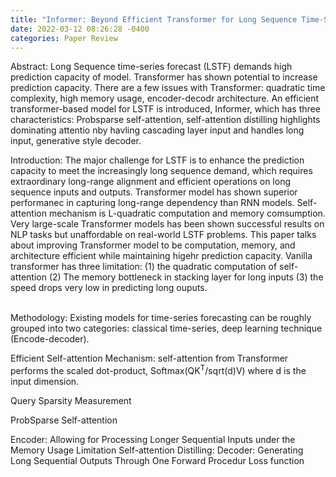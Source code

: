 ```yaml
---
title: "Informer: Beyond Efficient Transformer for Long Sequence Time-Series Forecasting"
date: 2022-03-12 08:26:28 -0400
categories: Paper Review
---
```


Abstract:
  Long Sequence time-series forecast (LSTF) demands high prediction capacity of model.  Transformer has shown potential to increase prediction capacity. There are a few issues with Transformer: quadratic time complexity, high memory usage, encoder-decodr architecture.  An efficient transformer-based model for LSTF is introduced, Informer, which has three characteristics: Probsparse self-attention, self-attention distilling highlights dominating attentio nby havling cascading layer input and handles long input, generative style decoder.  
  
Introduction:
  The major challenge for LSTF is to enhance the prediction capacity to meet the increasingly long sequence demand, which requires extraordinary long-range alignment and efficient operations on long sequence inputs and outputs.  Transformer model has shown superior performanec in capturing long-range dependency than RNN models.  Self-attention mechanism is L-quadratic computation and memory comsumption.  Very large-scale Transformer models has been shown successful results on NLP tasks but unaffordable on real-world LSTF problems.  This paper talks about improving Transformer model to be computation, memory, and architecture efficient while maintaining higehr prediction capacity.  Vanilla transformer has three limitation: (1) the quadratic computation of self-attention (2) The memory bottleneck in stacking layer for long inputs (3) the speed drops very low in predicting long ouputs.  

</br>Methodology:  Existing models for time-series forecasting can be roughly grouped into two categories: classical time-series, deep learning technique (Encode-decoder).  

  Efficient Self-attention Mechanism: self-attention from Transformer performs the scaled dot-product, Softmax(QK<sup>T</sup>/sqrt(d)V) where d is the input dimension.
  
  Query Sparsity Measurement
  
  ProbSparse Self-attention
  
  Encoder: Allowing for Processing Longer Sequential Inputs under the Memory Usage Limitation
    Self-attention Distilling:
  Decoder: Generating Long Sequential Outputs Through One Forward Procedur
    Loss function
